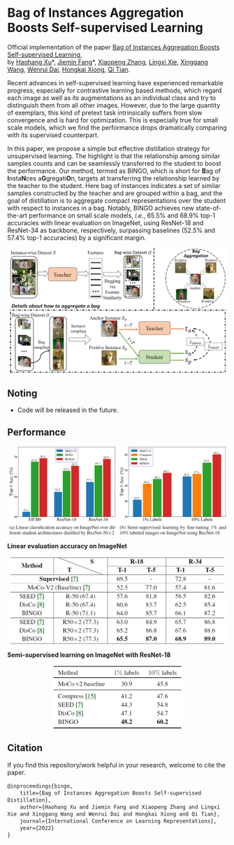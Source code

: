 # Bag of Instances Aggregation Boosts Self-supervised Learning

Official implementation of the paper [Bag of Instances Aggregation Boosts Self-supervised Learning](https://arxiv.org/abs/2107.01691),  
by [Haohang Xu](https://www.semanticscholar.org/author/Haohang-Xu/1418682427)\*, [Jiemin Fang](https://jaminfong.cn/)*, [Xiaopeng Zhang](https://sites.google.com/site/zxphistory/), [Lingxi Xie](http://lingxixie.com/), [Xinggang Wang](https://xinggangw.info/), [Wenrui Dai](https://scholar.google.com/citations?user=Xg8MhyAAAAAJ&hl=en), [Hongkai Xiong](https://scholar.google.com/citations?user=bB16iN4AAAAJ&hl=en), [Qi Tian](https://scholar.google.com/citations?hl=en&user=61b6eYkAAAAJ).

Recent advances in self-supervised learning have experienced remarkable progress, especially for contrastive learning based methods, which regard each image as well as its augmentations as an individual class and try to distinguish them from all other images. However, due to the large quantity of exemplars, this kind of pretext task intrinsically suffers from slow convergence and is hard for optimization. This is especially true for small scale models, which we find the performance drops dramatically comparing with its supervised counterpart. 

In this paper, we propose a simple but effective distillation strategy for unsupervised learning. The highlight is that the relationship among similar samples counts and can be seamlessly transferred to the student to boost the performance. Our method, termed as BINGO, which is short for **B**ag of **I**nsta**N**ces a**G**gregati**O**n, targets at transferring the relationship learned by the teacher to the student. Here bag of instances indicates a set of similar samples constructed by the teacher and are grouped within a bag, and the goal of distillation is to aggregate compact representations over the student with respect to instances in a bag. Notably, BINGO achieves new state-of-the-art performance on small scale models, *i.e.*, 65.5% and 68.9% top-1 accuracies with linear evaluation on ImageNet, using ResNet-18 and ResNet-34 as backbone, respectively, surpassing baselines (52.5% and 57.4% top-1 accuracies) by a significant margin.

<div  align="center">
<img src="./imgs/framework.png" alt="framework" align=center />
</div>

## Noting
* Code will be released in the future.

## Performance
<div  align="center">
<img src="./imgs/performance.png" width = "700" alt="performance" align=center />
</div>

**Linear evaluation accuracy on ImageNet**
<div  align="center">
<img src="./imgs/imagenet.png" width = "500" alt="imagenet" align=center />
</div>

**Semi-supervised learning on ImageNet with ResNet-18**
<div  align="center">    
<img src="./imgs/semi.png" width = "300" alt="semi" align=center />
</div>

## Citation
If you find this repository/work helpful in your research, welcome to cite the paper.
```
@inproceedings{bingo,
    title={Bag of Instances Aggregation Boosts Self-supervised Distillation}, 
    author={Haohang Xu and Jiemin Fang and Xiaopeng Zhang and Lingxi Xie and Xinggang Wang and Wenrui Dai and Hongkai Xiong and Qi Tian},
    journal={International Conference on Learning Representations},
    year={2022}
}
